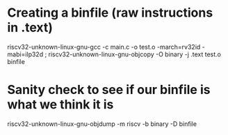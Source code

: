 # Creating a binfile (raw instructions in .text)

riscv32-unknown-linux-gnu-gcc -c main.c -o test.o -march=rv32id -mabi=ilp32d ; riscv32-unknown-linux-gnu-objcopy -O binary -j .text test.o binfile

# Sanity check to see if our binfile is what we think it is

riscv32-unknown-linux-gnu-objdump -m riscv -b binary -D binfile 
